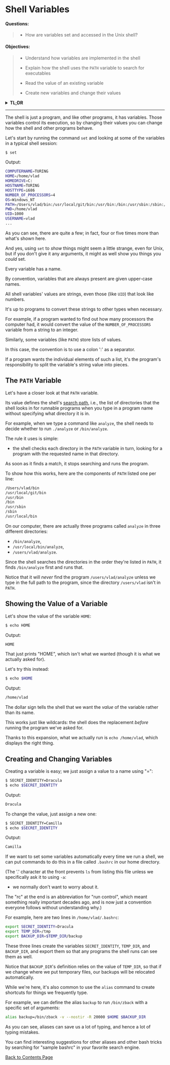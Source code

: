 # Shell Variables
#### Questions:
> - How are variables set and accessed in the Unix shell?

#### Objectives:
> - Understand how variables are implemented in the shell
>>
> - Explain how the shell uses the `PATH` variable to search for executables
>>
> - Read the value of an existing variable
>>
> - Create new variables and change their values

<details>
<summary><b>TL;DR</b></summary>
<p></p>

> - Shell variables are by default treated as strings
>>
> - The `PATH` variable defines the shell's search path
>>
> - Variables are assigned using \"`=`\" and recalled using the variable's name prefixed by \"`$`\"
</details>

---

The shell is just a program, and like other programs, it has variables.
Those variables control its execution, so by changing their values you can change how the shell and other programs behave.

Let's start by running the command `set` and looking at some of the variables in a typical shell session:

```sh
$ set
```
Output:
```sh
COMPUTERNAME=TURING
HOME=/home/vlad
HOMEDRIVE=C:
HOSTNAME=TURING
HOSTTYPE=i686
NUMBER_OF_PROCESSORS=4
OS=Windows_NT
PATH=/Users/vlad/bin:/usr/local/git/bin:/usr/bin:/bin:/usr/sbin:/sbin:/usr/local/bin
PWD=/home/vlad
UID=1000
USERNAME=vlad
...
```

As you can see, there are quite a few; in fact, four or five times more than what's shown here.

And yes, using `set` to *show* things might seem a little strange,
even for Unix, but if you don't give it any arguments, it might as well show you things you *could* set.

Every variable has a name.

By convention, variables that are always present are given upper-case names.

All shell variables' values are strings, even those (like `UID`) that look  like numbers.

It's up to programs to convert these strings to other types when necessary.

For example, if a program wanted to find out how many processors the computer had, it would convert the value of the `NUMBER_OF_PROCESSORS` variable from a string to an integer.

Similarly, some variables (like `PATH`) store lists of values.

In this case, the convention is to use a colon ':' as a separator.

If a program wants the individual elements of such a list, it's the program's responsibility to split the variable's string value into pieces.

## The `PATH` Variable

Let's have a closer look at that `PATH` variable.

Its value defines the shell's [search path](./references.md#search-path), i.e., the list of directories that the shell looks in for runnable programs when you type in a program name without specifying what directory it is in.

For example, when we type a command like `analyze`, the shell needs to decide whether to run `./analyze` or `/bin/analyze`.

The rule it uses is simple:
- the shell checks each directory in the `PATH` variable in turn, looking for a program with the requested name in that directory.

As soon as it finds a match, it stops searching and runs the program.

To show how this works, here are the components of `PATH` listed one per line:

```sh
/Users/vlad/bin
/usr/local/git/bin
/usr/bin
/bin
/usr/sbin
/sbin
/usr/local/bin
```

On our computer, there are actually three programs called `analyze` in three different directories:

- `/bin/analyze`,
- `/usr/local/bin/analyze`,
- `/users/vlad/analyze`.

Since the shell searches the directories in the order they're listed in `PATH`, it finds `/bin/analyze` first and runs that.

Notice that it will *never* find the program `/users/vlad/analyze` unless we type in the full path to the program, since the directory `/users/vlad` isn't in `PATH`.

## Showing the Value of a Variable

Let's show the value of the variable `HOME`:

```sh
$ echo HOME
```
Output:
```sh
HOME
```

That just prints "HOME", which isn't what we wanted (though it is what we actually asked for).

Let's try this instead:

```sh
$ echo $HOME
```
Output:
```sh
/home/vlad
```

The dollar sign tells the shell that we want the *value* of the variable rather than its name.

This works just like wildcards: the shell does the replacement *before* running the program we've asked for.

Thanks to this expansion, what we actually run is `echo /home/vlad`, which displays the right thing.

## Creating and Changing Variables

Creating a variable is easy; we just assign a value to a name using "=":

```sh
$ SECRET_IDENTITY=Dracula
$ echo $SECRET_IDENTITY
```
Output:
```sh
Dracula
```

To change the value, just assign a new one:

```sh
$ SECRET_IDENTITY=Camilla
$ echo $SECRET_IDENTITY
```
Output:
```sh
Camilla
```

If we want to set some variables automatically every time we run a shell, we can put commands to do this in a file called `.bashrc` in our home directory.

(The '.' character at the front prevents `ls` from listing this file unless we specifically ask it to using `-a`:
- we normally don't want to worry about it.

The "rc" at the end is an abbreviation for "run control", which meant something really important decades ago, and is now just a convention everyone follows without understanding why.)

For example, here are two lines in `/home/vlad/.bashrc`:

```sh
export SECRET_IDENTITY=Dracula
export TEMP_DIR=/tmp
export BACKUP_DIR=$TEMP_DIR/backup
```

These three lines create the variables `SECRET_IDENTITY`, `TEMP_DIR`,
and `BACKUP_DIR`, and export them so that any programs the shell runs can see them as well.

Notice that `BACKUP_DIR`'s definition relies on the value of `TEMP_DIR`, so that if we change where we put temporary files, our backups will be relocated automatically.

While we're here, it's also common to use the `alias` command to create shortcuts for things we frequently type.

For example, we can define the alias `backup` to run `/bin/zback` with a specific set of arguments:

```sh
alias backup=/bin/zback -v --nostir -R 20000 $HOME $BACKUP_DIR
```

As you can see, aliases can save us a lot of typing, and hence a lot of typing mistakes.

You can find interesting suggestions for other aliases and other bash tricks by searching for "sample bashrc" in your favorite search engine.

[Back to Contents Page](introduction.md)